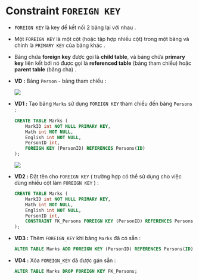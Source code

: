 # Constraint `FOREIGN KEY`
- `FOREIGN KEY` là key để kết nối 2 bảng lại với nhau .
- Một `FOREIGN KEY` là một cột (hoặc tập hợp nhiều cột) trong một bảng và chính là `PRIMARY KEY` của bảng khác .
- Bảng chứa **foreign key** được gọi là **child table**, và bảng chứa **primary key** liên kết bới nó được gọi là **referenced table** (bảng tham chiếu) hoặc **parent table** (bảng cha) .
- **VD :** Bảng `Person` - bảng tham chiếu :

    <img src=https://i.imgur.com/1D4nc5h.png>

- **VD1 :** Tạo bảng `Marks` sử dụng `FOREIGN KEY` tham chiếu đến bảng `Persons` :
    ```sql
    CREATE TABLE Marks (
        MarkID int NOT NULL PRIMARY KEY,
        Math int NOT NULL,
        English int NOT NULL,
        PersonID int,
        FOREIGN KEY (PersonID) REFERENCES Persons(ID)
    );
    ```
    <img src=https://i.imgur.com/QpAfSEn.png>

- **VD2 :** Đặt tên cho `FOREIGN KEY` ( trường hợp có thể sử dụng cho việc dùng nhiều cột làm `FOREIGN KEY` ) :
    ```sql
    CREATE TABLE Marks (
        MarkID int NOT NULL PRIMARY KEY,
        Math int NOT NULL,
        English int NOT NULL,
        PersonID int,
        CONSTRAINT FK_Persons FOREIGN KEY (PersonID) REFERENCES Persons(ID)
    );
    ```
- **VD3 :** Thêm `FOREIGN_KEY` khi bảng `Marks` đã có sẵn :
    ```sql
    ALTER TABLE Marks ADD FOREIGN KEY (PersonID) REFERENCES Persons(ID);
    ```
- **VD4 :** Xóa `FOREIGN_KEY` đã được gán sẵn :
    ```sql
    ALTER TABLE Marks DROP FOREIGN KEY FK_Persons;
    ```
    